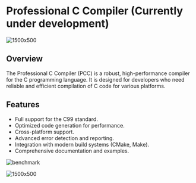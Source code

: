 # Professional C Compiler (Currently under development)

![1500x500](https://github.com/knegrows/compiler/assets/172212981/0f953515-cc2a-48c2-9b05-86a17436f72b)

## Overview
The Professional C Compiler (PCC) is a robust, high-performance compiler for the C programming language. It is designed for developers who need reliable and efficient compilation of C code for various platforms.

## Features
- Full support for the C99 standard.
- Optimized code generation for performance.
- Cross-platform support.
- Advanced error detection and reporting.
- Integration with modern build systems (CMake, Make).
- Comprehensive documentation and examples.

![benchmark](https://github.com/knegrows/compiler/assets/172212981/c7028224-fb22-4ead-adc0-580ee22cd592)

![1500x500](https://github.com/knegrows/compiler/assets/172212981/0f953515-cc2a-48c2-9b05-86a17436f72b)
